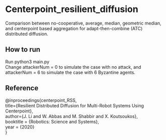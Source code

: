 # Centerpoint_resilient_diffusion
Comparison between no-cooperative, average, median, geometric median, and centerpoint based aggregation for adapt-then-combine (ATC) distributed diffusion.

## How to run
Run python3 main.py      
Change attackerNum = 0 to simulate the case with no attack, and attackerNum = 6 to simulate the case with 6 Byzantine agents.

## Reference
@inproceedings{centerpoint_RSS,  
  title={Resilient Distributed Diffusion for Multi-Robot Systems Using Centerpoint},  
  author={J. Li and W. Abbas and M. Shabbir and X. Koutsoukos},  
  booktitle = {Robotics: Science and Systems},  
  year      = {2020}  
}
